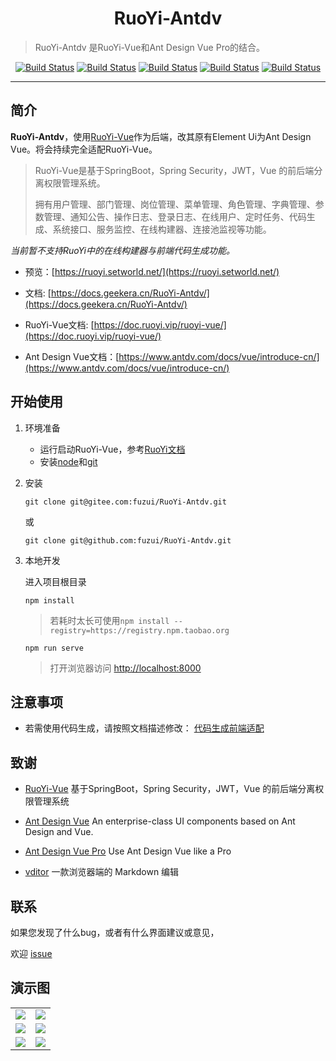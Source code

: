 <h1 align="center">RuoYi-Antdv</h1>

> RuoYi-Antdv 是RuoYi-Vue和Ant Design Vue Pro的结合。

<p align="center">
<p align="center">
 <a href="https://gitee.com/fuzui/RuoYi-Antdv" target="_blank"><img src="https://gitee.com/fuzui/RuoYi-Antdv/badge/star.svg?theme=dark" alt="Build Status"></a>
 <a href="https://github.com/fuzui/RuoYi-Antdv" target="_blank"><img src="https://img.shields.io/github/stars/fuzui/RuoYi-Antdv.svg?style=social" alt="Build Status"></a>
 <a href="https://gitee.com/y_project/RuoYi-Vue" target="_blank"><img src="https://img.shields.io/badge/RuoYi Vue-3.3.0-brightgreen" alt="Build Status"></a>
 <a href="https://github.com/vueComponent/ant-design-vue" target="_blank"><img src="https://img.shields.io/badge/Ant Design Vue-1.7.2-brightgreen" alt="Build Status"></a>
 <a href="https://github.com/vueComponent/ant-design-vue-pro" target="_blank"><img src="https://img.shields.io/badge/Ant Design Vue Pro-3.0.0-brightgreen" alt="Build Status"></a>
</p>

------------------------------

## 简介

**RuoYi-Antdv**，使用[RuoYi-Vue](https://gitee.com/y_project/RuoYi-Vue)作为后端，改其原有Element Ui为Ant Design Vue。将会持续完全适配RuoYi-Vue。

> RuoYi-Vue是基于SpringBoot，Spring Security，JWT，Vue 的前后端分离权限管理系统。
>
> 拥有用户管理、部门管理、岗位管理、菜单管理、角色管理、字典管理、参数管理、通知公告、操作日志、登录日志、在线用户、定时任务、代码生成、系统接口、服务监控、在线构建器、连接池监视等功能。

*当前暂不支持RuoYi中的在线构建器与前端代码生成功能。*

* 预览：[https://ruoyi.setworld.net/](https://ruoyi.setworld.net/)

* 文档: [https://docs.geekera.cn/RuoYi-Antdv/](https://docs.geekera.cn/RuoYi-Antdv/)

* RuoYi-Vue文档: [https://doc.ruoyi.vip/ruoyi-vue/](https://doc.ruoyi.vip/ruoyi-vue/)

* Ant Design Vue文档：[https://www.antdv.com/docs/vue/introduce-cn/](https://www.antdv.com/docs/vue/introduce-cn/)



## 开始使用

1. 环境准备
   * 运行启动RuoYi-Vue，参考[RuoYi文档](https://doc.ruoyi.vip/ruoyi-vue/)
   * 安装[node](http://nodejs.org/)和[git](https://git-scm.com/)

1. 安装

   ```shell
   git clone git@gitee.com:fuzui/RuoYi-Antdv.git
   ```

   或

   ```shell
   git clone git@github.com:fuzui/RuoYi-Antdv.git
   ```

2. 本地开发

   进入项目根目录

   ```shell
   npm install
   ```

   > 若耗时太长可使用`npm install --registry=https://registry.npm.taobao.org`

   ```shell
   npm run serve
   ```

   > 打开浏览器访问 [http://localhost:8000](http://localhost:8080/)



## 注意事项

* 若需使用代码生成，请按照文档描述修改：
  [代码生成前端适配](./docs/gen/) 



## 致谢

* [RuoYi-Vue](https://gitee.com/y_project/RuoYi-Vue) 基于SpringBoot，Spring Security，JWT，Vue 的前后端分离权限管理系统
* [Ant Design Vue](https://github.com/vueComponent/ant-design-vue/) An enterprise-class UI components based on Ant Design and Vue.
* [Ant Design Vue Pro](https://github.com/vueComponent/ant-design-vue-pro) Use Ant Design Vue like a Pro

* [vditor](https://github.com/Vanessa219/vditor) 一款浏览器端的 Markdown 编辑



## 联系

如果您发现了什么bug，或者有什么界面建议或意见，

欢迎 [issue](https://github.com/fuzui/RuoYi-Antdv/issues)



## 演示图

<table>
    <tr>
        <td><img src="https://oss.fuzui.net/img/20210102022024.png"/></td>
        <td><img src="https://oss.fuzui.net/img/20210102022136.png"/></td>
    </tr>
    <tr>
        <td><img src="https://oss.fuzui.net/img/20210102022247.png"/></td>
        <td><img src="https://oss.fuzui.net/img/20210102022534.png"/></td>
    </tr>
    <tr>
        <td><img src="https://oss.fuzui.net/img/20210102022749.png"/></td>
        <td><img src="https://oss.fuzui.net/img/20210102023153.png"/></td>
    </tr>
</table>



